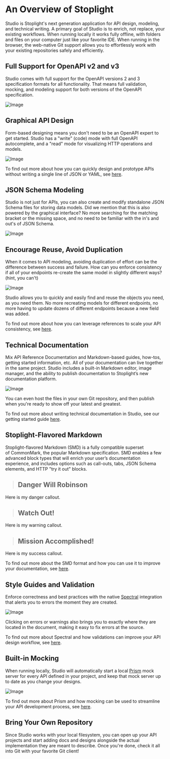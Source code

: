 # An Overview of Stoplight

Studio is Stoplight's next generation application for API design, modeling, and technical writing. A primary goal of Studio is to enrich, not replace, your existing workflows. When running locally it works fully offline, with folders and files on your computer just like your favorite IDE. When running in the browser, the web-native Git support allows you to effortlessly work with your existing repositories safely and efficiently.

## Full Support for OpenAPI v2 and v3
Studio comes with full support for the OpenAPI versions 2 and 3 specification formats for all functionality. That means full validation, mocking, and modeling support for both versions of the OpenAPI specification.

![Image](../../../assets/images/StudioOverview-OpenAPI.png)

## Graphical API Design
Form-based designing means you don't need to be an OpenAPI expert to get started. Studio has a "write" (code) mode with full OpenAPI autocomplete, and a "read" mode for visualizing HTTP operations and models.

![Image](../../../assets/images/StudioOverview-GuiImage.png)

To find out more about how you can quickly design and prototype APIs without writing a single line of JSON or YAML, see [here](https://stoplight.io/p/docs/gh/stoplightio/studio/Design-and-Modeling/01-getting-started.md).

## JSON Schema Modeling
Studio is not just for APIs, you can also create and modify standalone JSON Schema files for storing data models. Did we mention that this is also powered by the graphical interface? No more searching for the matching bracket or the missing space, and no need to be familiar with the in's and out's of JSON Schema.

![Image](../../../assets/images/StudioOverview-JsonSchemaModeling.png)

## Encourage Reuse, Avoid Duplication
When it comes to API modeling, avoiding duplication of effort can be the difference between success and failure. How can you enforce consistency if all of your endpoints re-create the same model in slightly different ways? (hint, you can't)

![Image](../../../assets/images/StudioOverview-Reuse.png)


Studio allows you to quickly and easily find and reuse the objects you need, as you need them. No more recreating models for different endpoints, no more having to update dozens of different endpoints because a new field was added.

To find out more about how you can leverage references to scale your API consistency, see [here](https://stoplight.io/p/docs/gh/stoplightio/studio/docs/Design-and-Modeling/using-references.md).

## Technical Documentation
Mix API Reference Documentation and Markdown-based guides, how-tos, getting started information, etc. All of your documentation can live together in the same project. Studio includes a built-in Markdown editor, image manager, and the ability to publish documentation to Stoplight’s new documentation platform.

![Image](../../../assets/images/StudioOverview-TechnicalDocumentation.png)


You can even host the files in your own Git repository, and then publish when you're ready to show off your latest and greatest.

To find out more about writing technical documentation in Studio, see our getting started guide [here](https://stoplight.io/p/docs/gh/stoplightio/studio/docs/Documentation/01-getting-started.md).

## Stoplight-Flavored Markdown
Stoplight-flavored Markdown (SMD) is a fully compatible superset of CommonMark, the popular Markdown specification. SMD enables a few advanced block types that will enrich your user’s documentation experience, and includes options such as call-outs, tabs, JSON Schema elements, and HTTP "try it out" blocks.

<!--theme: danger-->

> ## Danger Will Robinson
Here is my danger callout.

<!--theme: warning-->

> ## Watch Out!
Here is my warning callout.

<!--theme: success-->

> ## Mission Accomplished!
Here is my success callout.

To find out more about the SMD format and how you can use it to improve your documentation, see [here](https://stoplight.io/p/docs/gh/stoplightio/studio/docs/Documentation/03a-stoplight-flavored-markdown.md).

## Style Guides and Validation
Enforce correctness and best practices with the native [Spectral](https://stoplight.io/spectral/) integration that alerts you to errors the moment they are created.

![Image](../../../assets/images/StudioOverview-Spectral.png)

Clicking on errors or warnings also brings you to exactly where they are located in the document, making it easy to fix errors at the source.

To find out more about Spectral and how validations can improve your API design workflow, see [here](https://stoplight.io/p/docs/gh/stoplightio/studio/docs/Design-and-Modeling/validation-style-guide.md).

## Built-in Mocking
When running locally, Studio will automatically start a local [Prism](https://stoplight.io/prism/) mock server for every API defined in your project, and keep that mock server up to date as you change your designs.

![Image](../../../assets/images/StudioOverview-BuiltinMocking.png)

To find out more about Prism and how mocking can be used to streamline your API development process, see [here](https://stoplight.io/p/docs/gh/stoplightio/studio/docs/Design-and-Modeling/mock-servers.md).

## Bring Your Own Repository
Since Studio works with your local filesystem, you can open up your API projects and start adding docs and designs alongside the actual implementation they are meant to describe. Once you're done, check it all into Git with your favorite Git client!
